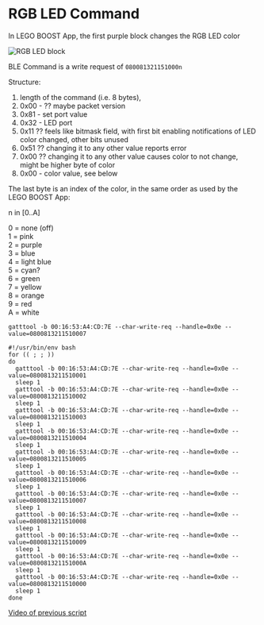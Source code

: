 # RGB LED Command

In LEGO BOOST App, the first purple block changes the RGB LED color

![RGB LED block](https://github.com/JorgePe/BOOSTreveng/blob/master/LEGO_BOOST_App_blocks/RGB_LED_color.png)

BLE Command is a write request of `080081321151000n`

Structure:
1. length of the command (i.e. 8 bytes),
2. 0x00 - ?? maybe packet version
3. 0x81 - set port value
4. 0x32 - LED port
5. 0x11 ?? feels like bitmask field, with first bit enabling notifications of LED color changed, other bits unused
6. 0x51 ?? changing it to any other value reports error
7. 0x00 ?? changing it to any other value causes color to not change, might be higher byte of color
8. 0x00 - color value, see below 

The last byte is an index of the color, in the same order as used by the LEGO BOOST App:


   n in [0..A]

   0 = none (off)  
   1 = pink  
   2 = purple  
   3 = blue  
   4 = light blue  
   5 = cyan?  
   6 = green  
   7 = yellow  
   8 = orange  
   9 = red  
   A = white  
   

```
gatttool -b 00:16:53:A4:CD:7E --char-write-req --handle=0x0e --value=0800813211510007

```


```
#!/usr/bin/env bash
for (( ; ; ))
do
  gatttool -b 00:16:53:A4:CD:7E --char-write-req --handle=0x0e --value=0800813211510001
  sleep 1
  gatttool -b 00:16:53:A4:CD:7E --char-write-req --handle=0x0e --value=0800813211510002
  sleep 1
  gatttool -b 00:16:53:A4:CD:7E --char-write-req --handle=0x0e --value=0800813211510003
  sleep 1
  gatttool -b 00:16:53:A4:CD:7E --char-write-req --handle=0x0e --value=0800813211510004
  sleep 1
  gatttool -b 00:16:53:A4:CD:7E --char-write-req --handle=0x0e --value=0800813211510005
  sleep 1
  gatttool -b 00:16:53:A4:CD:7E --char-write-req --handle=0x0e --value=0800813211510006
  sleep 1
  gatttool -b 00:16:53:A4:CD:7E --char-write-req --handle=0x0e --value=0800813211510007
  sleep 1
  gatttool -b 00:16:53:A4:CD:7E --char-write-req --handle=0x0e --value=0800813211510008
  sleep 1
  gatttool -b 00:16:53:A4:CD:7E --char-write-req --handle=0x0e --value=0800813211510009
  sleep 1
  gatttool -b 00:16:53:A4:CD:7E --char-write-req --handle=0x0e --value=080081321151000A
  sleep 1
  gatttool -b 00:16:53:A4:CD:7E --char-write-req --handle=0x0e --value=0800813211510000
  sleep 1
done
```

[Video of previous script](https://youtu.be/lx0ZibpgLAM)
